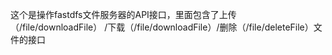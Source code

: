 这个是操作fastdfs文件服务器的API接口，里面包含了上传（/file/downloadFile）
/下载（/file/downloadFile）/删除（/file/deleteFile）文件的接口